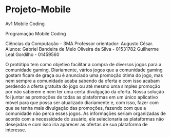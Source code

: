 # Projeto-Mobile
Av1 Mobile Coding



Programação Mobile Coding

Ciências da Computação – 3MA Professor orientador: Augusto César. Alunos: Gabriel Bandeira de Melo Oliveira da Silva - 01531782 Guilherme Leal Gordilho - 01459560

O protótipo tem como objetivo facilitar a compra de diversos jogos para a comunidade gaming.
Diariamente, vários jogos que a comunidade gaming gostam ficam de graça ou é anunciado uma promoção ótima do jogo,
mas nem sempre a comunidade acaba sabendo da oferta e com isso acabam perdendo a oferta gratuita do jogo ou até mesmo uma simples promoção por não saberem
e nem ter uma certa divulgação da oferta. Nossa solução foi juntar as promoções de todas as plataformas em um único aplicativo móvel para que possa ser atualizado 
diariamente e, com isso, fazer com que se tenha mais divulgação das promoções, fazendo com que a comunidade não perca esses jogos. As informações seriam organizadas 
de acordo com a necessidade do usuário, ele selecionaria as plataformas não desejadas e com isso iria aparecer as ofertas de sua plataforma de interesse.
